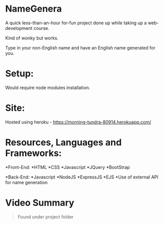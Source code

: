# NameGenera
A quick less-than-an-hour for-fun project done up while taking up a web-development course.

Kind of wonky but works.

Type in your non-English name and have an English name generated for you.

# Setup:
Would require node modules installation.

# Site:
Hosted using heroku - 
https://morning-tundra-80914.herokuapp.com/

# Resources, Languages and Frameworks:

*Front-End:
  *HTML
  *CSS
  *Javascript
  *JQuery
  *BootStrap
  
*Back-End:
  *Javascript
  *NodeJS
  *ExpressJS
  *EJS
  *Use of external API for name generation
  
  
# Video Summary 
> Found under project folder
